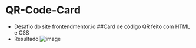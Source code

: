 # QR-Code-Card
* Desafio do site frontendmentor.io 
##Card de código QR feito com HTML e CSS
* Resultado
![image](https://user-images.githubusercontent.com/97799540/208254570-a7560e00-1a7a-4d52-a91f-017c8dac8222.png)
